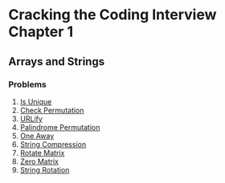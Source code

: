 # Cracking the Coding Interview Chapter 1

## Arrays and Strings

### Problems

1. [Is Unique]
1. [Check Permutation]
1. [URLify]
1. [Palindrome Permutation]
1. [One Away]
1. [String Compression]
1. [Rotate Matrix]
1. [Zero Matrix]
1. [String Rotation]

[is unique]: isUnique.js
[check permutation]: checkPermutation.js
[urlify]: urlify.js
[palindrome permutation]: palindromePermutation.js
[one away]: oneAway.js
[string compression]: stringCompression.js
[rotate matrix]: rotateMatrix.js
[zero matrix]: zeroMatrix.js
[string rotation]: stringRotation.js
